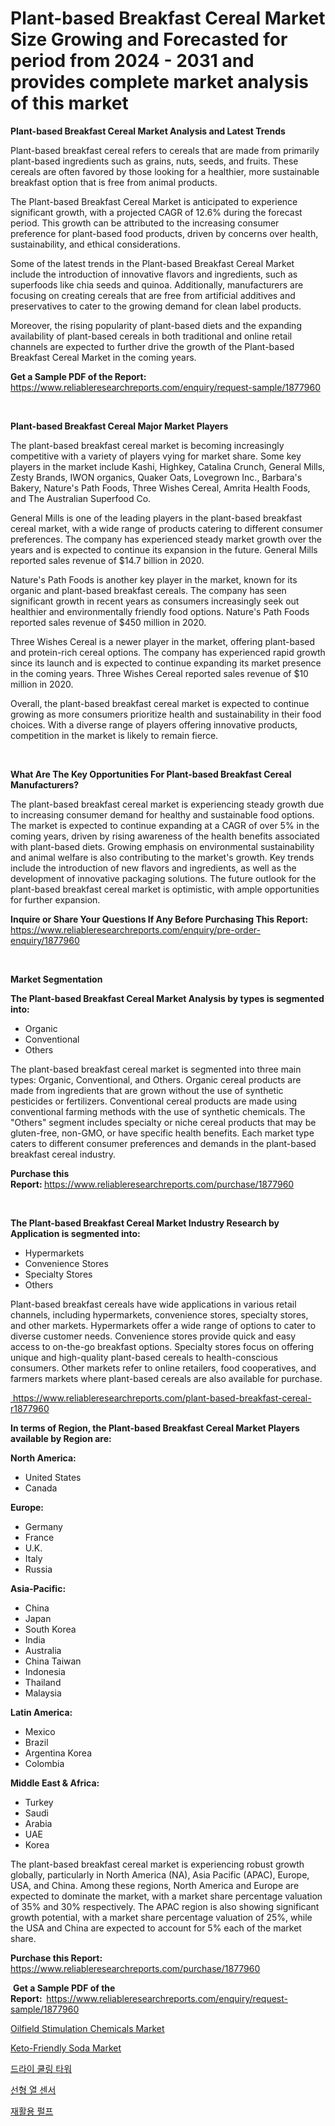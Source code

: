 <p><h1>Plant-based Breakfast Cereal Market Size Growing and Forecasted for period from 2024 - 2031 and provides complete market analysis of this market</h1></p><p><strong>Plant-based Breakfast Cereal Market Analysis and Latest Trends</strong></p>
<p><p>Plant-based breakfast cereal refers to cereals that are made from primarily plant-based ingredients such as grains, nuts, seeds, and fruits. These cereals are often favored by those looking for a healthier, more sustainable breakfast option that is free from animal products.</p><p>The Plant-based Breakfast Cereal Market is anticipated to experience significant growth, with a projected CAGR of 12.6% during the forecast period. This growth can be attributed to the increasing consumer preference for plant-based food products, driven by concerns over health, sustainability, and ethical considerations.</p><p>Some of the latest trends in the Plant-based Breakfast Cereal Market include the introduction of innovative flavors and ingredients, such as superfoods like chia seeds and quinoa. Additionally, manufacturers are focusing on creating cereals that are free from artificial additives and preservatives to cater to the growing demand for clean label products.</p><p>Moreover, the rising popularity of plant-based diets and the expanding availability of plant-based cereals in both traditional and online retail channels are expected to further drive the growth of the Plant-based Breakfast Cereal Market in the coming years.</p></p>
<p><strong>Get a Sample PDF of the Report:&nbsp;</strong> <a href="https://www.reliableresearchreports.com/enquiry/request-sample/1877960">https://www.reliableresearchreports.com/enquiry/request-sample/1877960</a></p>
<p>&nbsp;</p>
<p><strong>Plant-based Breakfast Cereal Major Market Players</strong></p>
<p><p>The plant-based breakfast cereal market is becoming increasingly competitive with a variety of players vying for market share. Some key players in the market include Kashi, Highkey, Catalina Crunch, General Mills, Zesty Brands, IWON organics, Quaker Oats, Lovegrown Inc., Barbara's Bakery, Nature's Path Foods, Three Wishes Cereal, Amrita Health Foods, and The Australian Superfood Co.</p><p>General Mills is one of the leading players in the plant-based breakfast cereal market, with a wide range of products catering to different consumer preferences. The company has experienced steady market growth over the years and is expected to continue its expansion in the future. General Mills reported sales revenue of $14.7 billion in 2020.</p><p>Nature's Path Foods is another key player in the market, known for its organic and plant-based breakfast cereals. The company has seen significant growth in recent years as consumers increasingly seek out healthier and environmentally friendly food options. Nature's Path Foods reported sales revenue of $450 million in 2020.</p><p>Three Wishes Cereal is a newer player in the market, offering plant-based and protein-rich cereal options. The company has experienced rapid growth since its launch and is expected to continue expanding its market presence in the coming years. Three Wishes Cereal reported sales revenue of $10 million in 2020.</p><p>Overall, the plant-based breakfast cereal market is expected to continue growing as more consumers prioritize health and sustainability in their food choices. With a diverse range of players offering innovative products, competition in the market is likely to remain fierce.</p></p>
<p>&nbsp;</p>
<p><strong>What Are The Key Opportunities For Plant-based Breakfast Cereal Manufacturers?</strong></p>
<p><p>The plant-based breakfast cereal market is experiencing steady growth due to increasing consumer demand for healthy and sustainable food options. The market is expected to continue expanding at a CAGR of over 5% in the coming years, driven by rising awareness of the health benefits associated with plant-based diets. Growing emphasis on environmental sustainability and animal welfare is also contributing to the market's growth. Key trends include the introduction of new flavors and ingredients, as well as the development of innovative packaging solutions. The future outlook for the plant-based breakfast cereal market is optimistic, with ample opportunities for further expansion.</p></p>
<p><strong>Inquire or Share Your Questions If Any Before Purchasing This Report:</strong> <a href="https://www.reliableresearchreports.com/enquiry/pre-order-enquiry/1877960">https://www.reliableresearchreports.com/enquiry/pre-order-enquiry/1877960</a></p>
<p>&nbsp;</p>
<p><strong>Market Segmentation</strong></p>
<p><strong>The Plant-based Breakfast Cereal Market Analysis by types is segmented into:</strong></p>
<p><ul><li>Organic</li><li>Conventional</li><li>Others</li></ul></p>
<p><p>The plant-based breakfast cereal market is segmented into three main types: Organic, Conventional, and Others. Organic cereal products are made from ingredients that are grown without the use of synthetic pesticides or fertilizers. Conventional cereal products are made using conventional farming methods with the use of synthetic chemicals. The "Others" segment includes specialty or niche cereal products that may be gluten-free, non-GMO, or have specific health benefits. Each market type caters to different consumer preferences and demands in the plant-based breakfast cereal industry.</p></p>
<p><strong>Purchase this Report:&nbsp;</strong><a href="https://www.reliableresearchreports.com/purchase/1877960">https://www.reliableresearchreports.com/purchase/1877960</a></p>
<p>&nbsp;</p>
<p><strong>The Plant-based Breakfast Cereal Market Industry Research by Application is segmented into:</strong></p>
<p><ul><li>Hypermarkets</li><li>Convenience Stores</li><li>Specialty Stores</li><li>Others</li></ul></p>
<p><p>Plant-based breakfast cereals have wide applications in various retail channels, including hypermarkets, convenience stores, specialty stores, and other markets. Hypermarkets offer a wide range of options to cater to diverse customer needs. Convenience stores provide quick and easy access to on-the-go breakfast options. Specialty stores focus on offering unique and high-quality plant-based cereals to health-conscious consumers. Other markets refer to online retailers, food cooperatives, and farmers markets where plant-based cereals are also available for purchase.</p></p>
<p><a href="https://www.reliableresearchreports.com/plant-based-breakfast-cereal-r1877960">&nbsp;https://www.reliableresearchreports.com/plant-based-breakfast-cereal-r1877960</a></p>
<p><strong>In terms of Region, the Plant-based Breakfast Cereal Market Players available by Region are:</strong></p>
<p>
    <p> <strong> North America: </strong>
        <ul>
            <li>United States</li>
            <li>Canada</li>
        </ul>
        </p> 
    <p> <strong> Europe: </strong>
        <ul>
            <li>Germany</li>
            <li>France</li>
            <li>U.K.</li>
            <li>Italy</li>
            <li>Russia</li>
        </ul>
        </p> 
    <p> <strong> Asia-Pacific: </strong>
        <ul>
            <li>China</li>
            <li>Japan</li>
            <li>South Korea</li>
            <li>India</li>
            <li>Australia</li>
            <li>China Taiwan</li>
            <li>Indonesia</li>
            <li>Thailand</li>
            <li>Malaysia</li>
        </ul>
        </p> 
    <p> <strong> Latin America: </strong>
        <ul>
            <li>Mexico</li>
            <li>Brazil</li>
            <li>Argentina Korea</li>
            <li>Colombia</li>
        </ul>
        </p> 
    <p> <strong> Middle East & Africa: </strong>
        <ul>
            <li>Turkey</li>
            <li>Saudi</li>
            <li>Arabia</li>
            <li>UAE</li>
            <li>Korea</li>
        </ul>
    </p>
    </p>
<p><p>The plant-based breakfast cereal market is experiencing robust growth globally, particularly in North America (NA), Asia Pacific (APAC), Europe, USA, and China. Among these regions, North America and Europe are expected to dominate the market, with a market share percentage valuation of 35% and 30% respectively. The APAC region is also showing significant growth potential, with a market share percentage valuation of 25%, while the USA and China are expected to account for 5% each of the market share.</p></p>
<p><strong>Purchase this Report: </strong><a href="https://www.reliableresearchreports.com/purchase/1877960">https://www.reliableresearchreports.com/purchase/1877960</a></p>
<p>&nbsp;<strong>Get a Sample PDF of the Report:&nbsp;&nbsp;</strong><a href="https://www.reliableresearchreports.com/enquiry/request-sample/1877960">https://www.reliableresearchreports.com/enquiry/request-sample/1877960</a></p>
<p><strong></strong></p>
<p><p><a href="https://issuu.com/reportprime-2/docs/oilfield-stimulation-chemicals-market-size-2030.pp">Oilfield Stimulation Chemicals Market</a></p><p><a href="https://github.com/dimitrishawkinswaynenp91rgz/Market-Research-Report-List-2/blob/main/keto-friendly-soda-market.md">Keto-Friendly Soda Market</a></p><p><a href="https://github.com/hzumrdvas204296/Market-Research-Report-List-1/blob/main/572165818221.md">드라이 쿨링 타워</a></p><p><a href="https://medium.com/@alexemumu2022/%EC%84%A0%ED%98%95-%EC%97%B4-%EC%84%BC%EC%84%9C-%EC%8B%9C%EC%9E%A5-%EC%84%B1%EA%B3%B5%EC%A0%81%EC%9D%B8-%EB%B9%84%EC%A6%88%EB%8B%88%EC%8A%A4-%EC%A0%84%EB%9E%B5%EC%9D%98-%EC%97%B4%EC%87%A0-2031%EB%85%84%EA%B9%8C%EC%A7%80%EC%9D%98-%EC%98%88%EC%B8%A1-54bca30c3c6b">선형 열 센서</a></p><p><a href="https://medium.com/@koleledner/%EC%9E%AC%ED%99%9C%EC%9A%A9-%ED%8E%84%ED%94%84-%EC%8B%9C%EC%9E%A5-%EC%A1%B0%EC%82%AC-%EB%B3%B4%EA%B3%A0%EC%84%9C-2024%EB%85%84%EB%B6%80%ED%84%B0-2031%EB%85%84%EA%B9%8C%EC%A7%80%EC%9D%98-%EC%97%AD%EC%82%AC%EC%99%80-%EC%98%88%EC%B8%A1-766af41ae4f0">재활용 펄프</a></p></p>